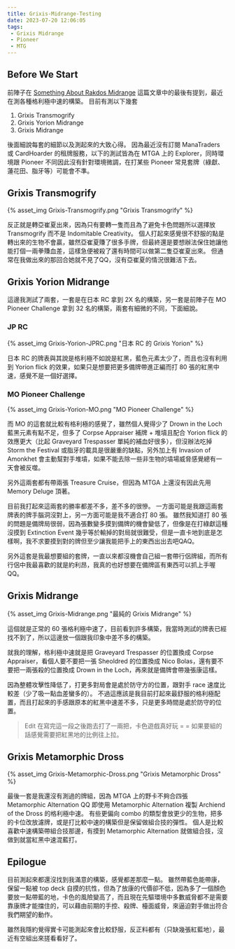 ```yaml
---
title: Grixis-Midrange-Testing
date: 2023-07-20 12:06:05
tags:
 - Grixis Midrange
 - Pioneer
 - MTG
---
```


## Before We Start

前陣子在 [Something About Rakdos Midrange](https://miohitokiri5474.github.io/game/Rakdos-Midrange/) 這篇文章中的最後有提到，最近在測各種格利極中速的構築。
目前有測以下幾套
1. Grixis Transmogrify
3. Grixis Yorion Midrange
4. Grixis Midrange

後面細說每套的細節以及測起來的大致心得。
因為最近沒有訂閱 ManaTraders 或 CardHoarder 的租牌服務，以下的測試皆為在 MTGA 上的 Explorer，同時環境跟 Pioneer 不同因此沒有針對環境微調，在打某些 Pioneer 常見套牌（綠獻、蓮花田、脂牙等）可能會不準。

<!--more-->

## Grixis Transmogrify

{% asset_img Grixis-Transmogrify.png "Grixis Transmogrify" %}

反正就是轉亞崔夏出來，因為只有要轉一隻而且為了避免卡色問題所以選擇放 Transmogrify 而不是 Indomitable Creativity。
個人打起來感覺很不舒服的點是轉出來的生物不會贏，雖然亞崔夏賺了很多手牌，但最終還是要想辦法保住她讓他能打個一兩拳賺血差，這樣急便被殺了還有時間可以做第二隻亞崔夏出來。
但通常在我做出來的那回合她就不見了QQ，沒有亞崔夏的情況很難活下去。


## Grixis Yorion Midrange

這邊我測試了兩套，一套是在日本 RC 拿到 2X 名的構築，另一套是前陣子在 MO Pioneer Challenge 拿到 32 名的構築，兩套有細微的不同，下面細說。

### JP RC

{% asset_img Grixis-Yorion-JPRC.png "日本 RC 的 Grixis Yorion" %}

日本 RC 的牌表與其說是格利極不如說是紅黑，藍色元素太少了，而且也沒有利用到 Yorion flick 的效果，如果只是想要把更多備牌帶進正編而打 80 張的紅黑中速，感覺不是一個好選擇。

### MO Pioneer Challenge

{% asset_img Grixis-Yorion-MO.png "MO Pioneer Challenge" %}

而 MO 的這套就比較有格利極的感覺了，雖然個人覺得少了 Drown in the Loch 藍黑元素有點不足，但多了 Corpse Appraiser 補牌 + 堆墳且配合 Yorion flick 的效應更大（比起 Graveyard Trespasser 單純的補血好很多），但沒辦法吃掉 Storm the Festival 或脂牙的載具是很嚴重的缺點，另外加上有 Invasion of Amonkhet 會主動幫對手堆墳，如果不能去除一些非生物的墳場威脅感覺總有一天會被反噬。

另外這兩套都有帶兩張 Treasure Cruise，但因為 MTGA 上還沒有因此先用 Memory Deluge 頂著。

目前我打起來這兩套的勝率都差不多，差不多的很慘。
一方面可能是我跟這兩套牌表的牌手腦洞沒對上，另一方面可能是我不適合打 80 張。
雖然我知道打 80 張的問題是備牌局很弱，因為張數變多摸到備牌的機會變低了，但像是在打綠獻這種沒摸到 Extinction Event 幾乎等於輸掉的對局就很難受，但是一直卡地到底是怎樣啊，我不求要摸到對的牌但至少讓我能把手上的東西出出去吧QAQ。

另外這套是我最想要組的套牌，一直以來都沒機會自己組一套帶行侶牌組，而所有行侶中我最喜歡的就是約利昂，我真的也好想要在備牌區有東西可以抓上手喔QQ。

## Grixis Midrange

{% asset_img Grixis-Midrange.png "最純的 Grixis Midrange" %}

這個就是正常的 60 張格利極中速了，目前看到許多構築，我當時測試的牌表已經找不到了，所以這邊放一個跟我印象中差不多的構築。

就我的理解，格利極中速就是把 Graveyard Trespasser 的位置換成 Corpse Appraiser，看個人要不要把一張 Sheoldred 的位置換成 Nico Bolas，還有要不要把一兩張殺的位置換成 Drown in the Loch，再來就是備牌會帶幾張康這樣。

因為整體攻擊性降低了，打更多對局會是處於防守方的位置，跟對手 race 速度比較差（少了吸一點血差蠻多的）。
不過這應該是我目前打起來最舒服的格利極配置，而且打起來的手感跟原本的紅黑中速差不多，只是更多時間是處於防守的位置。

> Edit
> 在寫完這一段之後跑去打了一兩把，卡色遊戲真好玩 = =
> 如果要組的話感覺需要把紅黑地的比例往上拉。


## Grixis Metamorphic Dross

{% asset_img Grixis-Metamorphic-Dross.png "Grixis Metamorphic Dross" %}

最後一套是我還沒有測過的牌組，因為 MTGA 上的野卡不夠合四張 Metamorphic Alternation QQ
即使用 Metamorphic Alternation 複製 Archiend of the Dross 的格利極中速。
有些更偏向 combo 的類型會放更少的生物，把多的卡位改放濾牌，或是打比較中速的構築但是保留做組合技的彈性。
個人是比較喜歡中速構築帶組合技那邊，有摸到 Metamorphic Alternation 就做組合技，沒做到就當紅黑中速混藍打。

## Epilogue

目前測起來都還沒找到我滿意的構築，感覺都差那麼一點。
雖然帶藍色能帶康，保留一點被 top deck 自摸的抗性，但為了放康的代價卻不低，因為多了一個顏色要放一點帶藍的地，卡色的風險變高了，而且現在先驅環境中多數威脅都不是需要靠康牌才能擋住的，可以藉由前期的手控、殺牌、檯面威脅，來逼迫對手做出符合我們期望的動作。

雖然我隱約覺得實卡可能測起來會比較舒服，反正料都有（只缺幾張紅藍地），最近有空組出來搓看看好了。

